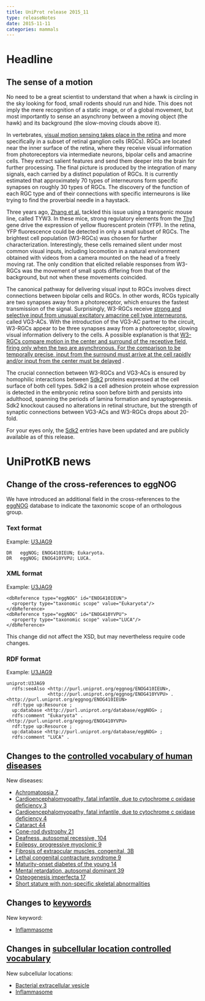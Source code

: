 ```yaml
---
title: UniProt release 2015_11
type: releaseNotes
date: 2015-11-11
categories: mammals
---
```


# Headline

## The sense of a motion

No need to be a great scientist to understand that when a hawk is circling in the sky looking for food, small rodents should run and hide. This does not imply the mere recognition of a static image, or of a global movement, but most importantly to sense an asynchrony between a moving object (the hawk) and its background (the slow-moving clouds above it).

In vertebrates, [visual motion sensing takes place in the retina](https://en.wikipedia.org/wiki/Motion_sensing_in_vision) and more specifically in a subset of retinal ganglion cells (RGCs). RGCs are located near the inner surface of the retina, where they receive visual information from photoreceptors via intermediate neurons, bipolar cells and amacrine cells. They extract salient features and send them deeper into the brain for further processing. The final picture is produced by the integration of many signals, each carried by a distinct population of RGCs. It is currently estimated that approximately 70 types of interneurons form specific synapses on roughly 30 types of RGCs. The discovery of the function of each RGC type and of their connections with specific interneurons is like trying to find the proverbial needle in a haystack.

Three years ago, [Zhang et al.](http://www.ncbi.nlm.nih.gov/pubmed/22891316) tackled this issue using a transgenic mouse line, called TYW3. In these mice, strong regulatory elements from the [Thy1](https://www.uniprot.org/uniprotkb/P01831) gene drive the expression of yellow fluorescent protein (YFP). In the retina, YFP fluorescence could be detected in only a small subset of RGCs. The brightest cell population (W3-RGCs) was chosen for further characterization. Interestingly, these cells remained silent under most common visual inputs, including locomotion in a natural environment obtained with videos from a camera mounted on the head of a freely moving rat. The only condition that elicited reliable responses from W3-RGCs was the movement of small spots differing from that of the background, but not when these movements coincided.

The canonical pathway for delivering visual input to RGCs involves direct connections between bipolar cells and RGCs. In other words, RCGs typically are two synapses away from a photoreceptor, which ensures the fastest transmission of the signal. Surprisingly, W3-RGCs receive [strong and selective input from unusual excitatory amacrine cell type interneurons](http://www.ncbi.nlm.nih.gov/pubmed/26287463), called VG3-ACs. With the introduction of the VG3-AC partner to the circuit, W3-RGCs appear to be three synapses away from a photoreceptor, slowing visual information delivery to the cells. A possible explanation is that [W3-RGCs compare motion in the center and surround of the receptive field, firing only when the two are asynchronous. For the comparison to be temporally precise, input from the surround must arrive at the cell rapidly and/or input from the center must be delayed](http://www.ncbi.nlm.nih.gov/pubmed/26287463) .

The crucial connection between W3-RGCs and VG3-ACs is ensured by homophilic interactions between [Sdk2](https://www.uniprot.org/uniprotkb?query=gene:sdk2+AND+reviewed:true) proteins expressed at the cell surface of both cell types. Sdk2 is a cell adhesion protein whose expression is detected in the embryonic retina soon before birth and persists into adulthood, spanning the periods of lamina formation and synaptogenesis. Sdk2 knockout caused no alterations in retinal structure, but the strength of synaptic connections between VG3-ACs and W3-RGCs drops about 20-fold.

For your eyes only, the [Sdk2](https://www.uniprot.org/uniprotkb?query=gene:sdk2+AND+reviewed:true) entries have been updated and are publicly available as of this release.

# UniProtKB news

## Change of the cross-references to eggNOG

We have introduced an additional field in the cross-references to the [eggNOG](http://eggnog.embl.de/) database to indicate the taxonomic scope of an orthologous group.

### Text format

Example: [U3JAG9](https://rest.uniprot.org/uniprotkb/U3JAG9.txt)

    DR   eggNOG; ENOG410IEUN; Eukaryota.
    DR   eggNOG; ENOG410YVPU; LUCA.

### XML format

Example: [U3JAG9](https://rest.uniprot.org/uniprotkb/U3JAG9.xml)

    <dbReference type="eggNOG" id="ENOG410IEUN">
      <property type="taxonomic scope" value="Eukaryota"/>
    </dbReference>
    <dbReference type="eggNOG" id="ENOG410YVPU">
      <property type="taxonomic scope" value="LUCA"/>
    </dbReference>

This change did not affect the XSD, but may nevertheless require code changes.

### RDF format

Example: [U3JAG9](https://www.uniprot.org/uniprotkb/U3JAG9.ttl)

    uniprot:U3JAG9
      rdfs:seeAlso <http://purl.uniprot.org/eggnog/ENOG410IEUN>,
                   <http://purl.uniprot.org/eggnog/ENOG410YVPU> .
    <http://purl.uniprot.org/eggnog/ENOG410IEUN>
      rdf:type up:Resource ;
      up:database <http://purl.uniprot.org/database/eggNOG> ;
      rdfs:comment "Eukaryota" .
    <http://purl.uniprot.org/eggnog/ENOG410YVPU>
      rdf:type up:Resource ;
      up:database <http://purl.uniprot.org/database/eggNOG> ;
      rdfs:comment "LUCA" .

## Changes to the [controlled vocabulary of human diseases](https://ftp.uniprot.org/pub/databases/uniprot/current_release/knowledgebase/complete/docs/humdisease)

New diseases:

- [Achromatopsia 7](https://www.uniprot.org/diseases/DI-04499)
- [Cardioencephalomyopathy, fatal infantile, due to cytochrome c oxidase deficiency 3](https://www.uniprot.org/diseases/DI-04506)
- [Cardioencephalomyopathy, fatal infantile, due to cytochrome c oxidase deficiency 4](https://www.uniprot.org/diseases/DI-04507)
- [Cataract 44](https://www.uniprot.org/diseases/DI-04502)
- [Cone-rod dystrophy 21](https://www.uniprot.org/diseases/DI-04505)
- [Deafness, autosomal recessive, 104](https://www.uniprot.org/diseases/DI-04500)
- [Epilepsy, progressive myoclonic 9](https://www.uniprot.org/diseases/DI-04510)
- [Fibrosis of extraocular muscles, congenital, 3B](https://www.uniprot.org/diseases/DI-04509)
- [Lethal congenital contracture syndrome 9](https://www.uniprot.org/diseases/DI-04504)
- [Maturity-onset diabetes of the young 14](https://www.uniprot.org/diseases/DI-04501)
- [Mental retardation, autosomal dominant 39](https://www.uniprot.org/diseases/DI-04498)
- [Osteogenesis imperfecta 17](https://www.uniprot.org/diseases/DI-04503)
- [Short stature with non-specific skeletal abnormalities](https://www.uniprot.org/diseases/DI-04508)

## Changes to [keywords](https://ftp.uniprot.org/pub/databases/uniprot/current_release/knowledgebase/complete/docs/keywlist)

New keyword:

- [Inflammasome](https://www.uniprot.org/keywords/KW-1271)

## Changes in [subcellular location controlled vocabulary](https://ftp.uniprot.org/pub/databases/uniprot/current_release/knowledgebase/complete/docs/subcell)

New subcellular locations:

- [Bacterial extracellular vesicle](https://www.uniprot.org/locations/SL-0489)
- [Inflammasome](https://www.uniprot.org/locations/SL-0488)
